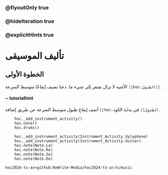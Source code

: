 ### @flyoutOnly true
### @hideIteration true
### @explicitHints true

# تأليف الموسيقى

## الخطوة الأولى
الأغنية لا تزال تفتقر إلى شيء ما. دعنا نضيف إيقاعًا متوسط السرعة ``||hoc:الطبول||`` .

#### ~ tutorialhint
أضف إيقاع طبول متوسط السرعة عن طريق إضافة ``||hoc:الطبول||`` في بداية الكود.

```ghost
    hoc._add_instrument_activity()
    hoc.note()
    hoc.drums()
```
```template
    hoc._add_instrument_activity(Instrument_Activity.Xylophone)
    hoc._add_instrument_activity(Instrument_Activity.Guitar)
    hoc.note(Note.La)
    hoc.note(Note.Re)
    hoc.note(Note.So)
    hoc.note(Note.Do)
```

```package
hoc2024-ts-ar=github:ReWrite-Media/hoc2024-ts-ar/n/music
```